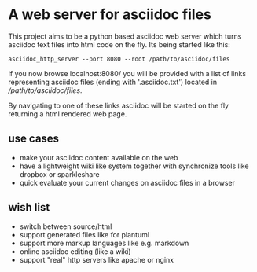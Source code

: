 A web server for asciidoc files
===============================

This project aims to be a python based asciidoc web server which turns asciidoc
text files into html code on the fly.
Its being started like this:

`asciidoc_http_server --port 8080 --root /path/to/asciidoc/files`

If you now browse localhost:8080/ you will be provided with a list of links
representing asciidoc files (ending with '.asciidoc.txt') located in 
_/path/to/asciidoc/files_.

By navigating to one of these links asciidoc will be started on the fly
returning a html rendered web page.

use cases
---------

* make your asciidoc content available on the web
* have a lightweight wiki like system together with synchronize tools like
  dropbox or sparkleshare
* quick evaluate your current changes on asciidoc files in a browser

wish list
---------

* switch between source/html
* support generated files like for plantuml
* support more markup languages like e.g. markdown
* online asciidoc editing (like a wiki)
* support "real" http servers like apache or nginx

